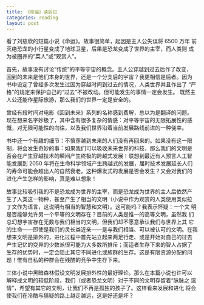 ```yaml
---
title: 《命运》读后记
categories: reading
layout: post
---
```


看了刘慈欣的短篇小说《命运》。故事很简单，起因是主人公失误将 6500 万年
前灭绝恐龙的小行星变成了地球卫星，后果是恐龙变成了世界的主宰，而人类则
成为被圈养的“菜人”或“观赏人”。

首先，故事没有讨论“传统”的平等宇宙的概念。主人公穿越到过去后作了改变，
回到的未来是他们本身的世界，还是一个分支后的宇宙？我更相信是后者。因为
书中设定了曾经多次发生过因为穿越时间到过去的情况，人类世界并且作出了
“严格”的规定来保护自己的“过去”不被改动。但可能发生的事情一定会发生。
既然主人公还能作星际旅游，那么我们的世界一定是安全的。

曾经有段时间对电影《回到未来》系列的名称感到费解，总以为是翻译的问题。
现在想来名字妙极了，其中含有很多复杂的情感：对平等宇宙的无限拓展性的感
慨，对无限可能性的向往，以及我们世界沿着当前发展路线前进的一种侥幸。

书中还一个有趣的细节：不慎穿越到未来的人们没有再回来的。如果没有这一限
制，将会发生奇妙的事：如果我们可以吸收未来世界的科技，那么我们的文明是
否会在产生穿越技术的瞬间产生终极的跨越式发展！联想到最近有人预言人工智
能发展到 2050 年将在生命科学领域产生跨越式的发展，届时技术发展延长人们
的寿命可能会超出人的自然衰老。这种爆发式的发展是否会发生？又会对我们的
进化产生怎样的影响，真是难以想象！

故事比较吸引我的不是恐龙成为世界的主宰，而是恐龙成为世界的主人后依然产
生了人类这一物种，甚至产生了相当的文明（小说中作为观赏的人类使用类似拉
丁文作为语言，这说明有相当的智慧和文明）。这可能吗？我表示怀疑：一个文
明是否能够允许另一个平等的文明存在？目前的人类是惟一的高等文明，虽然我
们总幻想宇宙存在无数与我们相当的文明，但我们却不愿意承认我们与世界上其
它的生命——即使是我们的灵长类近亲——是与我们相当、可以被认可的文明。在我
想来文明是排外的，进化过程中首先站立起来两足行走、或是开始对自己的过去
产生记忆的变异的少数派很可能为大多数所排斥；而适者生存下来的智人占据了
生存的优势时，一定会阻止其它不同进化或族群的生存。这是有限资源分配的问
题！惟有自私的种群会在残酷的竞争中生存下来。

三体小说中黑暗森林假设文明发展排外性的最好理论。那么在本篇小说也许可以
解释成文明的较低阶段，我们（或者恐龙文明）对于不同的文明存留着“脉脉之
温情”，希望有其它的文明，让我们不再是孤独的孩子了。这样看来发展和进化
将会使我们在冷酷与猜疑的路上越走越远，这是好还是坏？

